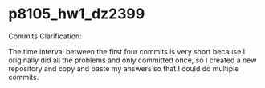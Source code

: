 # p8105_hw1_dz2399

Commits Clarification:

The time interval between the first four commits is very short because I originally did all the problems and only committed once, so I created a new repository and copy and paste my answers so that I could do multiple commits.
